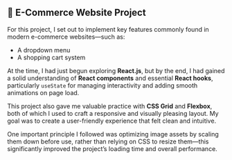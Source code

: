 ## 🛒 E-Commerce Website Project

For this project, I set out to implement key features commonly found in modern e-commerce websites—such as:

- A dropdown menu  
- A shopping cart system  

At the time, I had just begun exploring **React.js**, but by the end, I had gained a solid understanding of **React components** and essential **React hooks**, particularly `useState` for managing interactivity and adding smooth animations on page load.

This project also gave me valuable practice with **CSS Grid** and **Flexbox**, both of which I used to craft a responsive and visually pleasing layout. My goal was to create a user-friendly experience that felt clean and intuitive.

One important principle I followed was optimizing image assets by scaling them down before use, rather than relying on CSS to resize them—this significantly improved the project’s loading time and overall performance.

